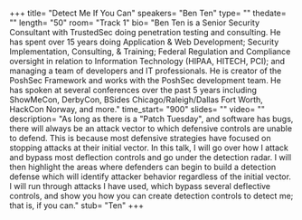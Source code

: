 +++
title= "Detect Me If You Can"
speakers= "Ben Ten"
type= ""
thedate= ""
length= "50"
room= "Track 1"
bio= "Ben Ten is a Senior Security Consultant with TrustedSec doing penetration testing and consulting. He has spent over 15 years doing Application &amp; Web Development; Security Implementation, Consulting, &amp; Training; Federal Regulation and Compliance oversight in relation to Information Technology (HIPAA, HITECH, PCI); and managing a team of developers and IT professionals. He is creator of the PoshSec Framework and works with the PoshSec development team. He has spoken at several conferences over the past 5 years including ShowMeCon, DerbyCon, BSides Chicago/Raleigh/Dallas Fort Worth, HackCon Norway, and more."
time_start= "900"
slides= ""
video= ""
description= "As long as there is a &quot;Patch Tuesday&quot;, and software has bugs, there will always be an attack vector to which defensive controls are unable to defend. This is because most defensive strategies have focused on stopping attacks at their initial vector. In this talk, I will go over how I attack and bypass most deflection controls and go under the detection radar. I will then highlight the areas where defenders can begin to build a detection defense which will identify attacker behavior regardless of the initial vector. I will run through attacks I have used, which bypass several deflective controls, and show you how you can create detection controls to detect me; that is, if you can."
stub= "Ten"
+++